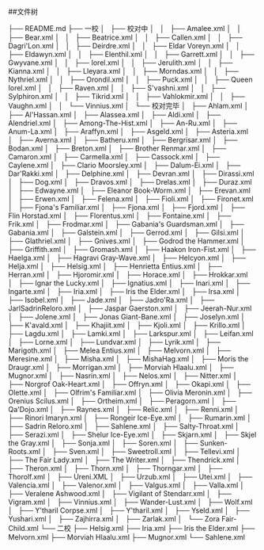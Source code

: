 ##文件树
    
├── README.md
├── 一校
│   ├── 校对中
│   │   ├── Amalee.xml
│   │   ├── Bear.xml
│   │   ├── Beatrice.xml
│   │   ├── Callen.xml
│   │   ├── Dagri'Lon.xml
│   │   ├── Deirdre.xml
│   │   ├── Eldar Voreyn.xml
│   │   ├── Eldawyn.xml
│   │   ├── Elenthil.xml
│   │   ├── Garrett.xml
│   │   ├── Gwyvane.xml
│   │   ├── Iorel.xml
│   │   ├── Jerulith.xml
│   │   ├── Kianna.xml
│   │   ├── Lleyara.xml
│   │   ├── Morndas.xml
│   │   ├── Nythriel.xml
│   │   ├── Orondil.xml
│   │   ├── Puck.xml
│   │   ├── Queen Iorel.xml
│   │   ├── Raven.xml
│   │   ├── S'vashni.xml
│   │   ├── Sylphiron.xml
│   │   ├── Tikrid.xml
│   │   ├── Vahlokmir.xml
│   │   ├── Vaughn.xml
│   │   └── Vinnius.xml
│   └── 校对完毕
│       ├── Ahlam.xml
│       ├── Al'Hassan.xml
│       ├── Alassea.xml
│       ├── Aldi.xml
│       ├── Alendriel.xml
│       ├── Among-The-Hist.xml
│       ├── An-Ru.xml
│       ├── Anum-La.xml
│       ├── Araffyn.xml
│       ├── Asgeld.xml
│       ├── Asteria.xml
│       ├── Averna.xml
│       ├── Batheru.xml
│       ├── Bergrisar.xml
│       ├── Bodan.xml
│       ├── Breton.xml
│       ├── Brother Renmar.xml
│       ├── Camaron.xml
│       ├── Carmella.xml
│       ├── Cassock.xml
│       ├── Caylene.xml
│       ├── Clario Moorsley.xml
│       ├── Dalum-Ei.xml
│       ├── Dar'Rakki.xml
│       ├── Delphine.xml
│       ├── Devran.xml
│       ├── Dirassi.xml
│       ├── Dog.xml
│       ├── Dravos.xml
│       ├── Drelas.xml
│       ├── Duraz.xml
│       ├── Edwayne.xml
│       ├── Eleanor Book-Worm.xml
│       ├── Erevan.xml
│       ├── Erwen.xml
│       ├── Felena.xml
│       ├── Fioli.xml
│       ├── Fironet.xml
│       ├── Fjona's Familiar.xml
│       ├── Fjona.xml
│       ├── Fjord.xml
│       ├── Flin Horstad.xml
│       ├── Florentus.xml
│       ├── Fontaine.xml
│       ├── Frik.xml
│       ├── Frodmar.xml
│       ├── Gabania's Guardsman.xml
│       ├── Gabania.xml
│       ├── Galstein.xml
│       ├── Gerrod.xml
│       ├── Gilsi.xml
│       ├── Glathriel.xml
│       ├── Gnives.xml
│       ├── Godrod the Hammer.xml
│       ├── Griffith.xml
│       ├── Gromash.xml
│       ├── Haakon Iron-Fist.xml
│       ├── Haelga.xml
│       ├── Hagravi Gray-Wave.xml
│       ├── Helcyon.xml
│       ├── Helja.xml
│       ├── Helsig.xml
│       ├── Henrietta Entius.xml
│       ├── Herran.xml
│       ├── Hjoromir.xml
│       ├── Horace.xml
│       ├── Hrokkar.xml
│       ├── Ignar the Lucky.xml
│       ├── Ignatius.xml
│       ├── Inari.xml
│       ├── Ingarte.xml
│       ├── Iria.xml
│       ├── Iris the Elder.xml
│       ├── Irsa.xml
│       ├── Isobel.xml
│       ├── Jade.xml
│       ├── Jadro'Ra.xml
│       ├── JarlSadrinReloro.xml
│       ├── Jaspar Gaerston.xml
│       ├── Jeerah-Nur.xml
│       ├── Jolene.xml
│       ├── Jonas Giant-Bane.xml
│       ├── Joselyn.xml
│       ├── K'avald.xml
│       ├── Khajiit.xml
│       ├── Kjoli.xml
│       ├── Krillo.xml
│       ├── Lagdu.xml
│       ├── Lamki.xml
│       ├── Larkspur.xml
│       ├── Leifan.xml
│       ├── Lorne.xml
│       ├── Lundvar.xml
│       ├── Lyrik.xml
│       ├── Marigoth.xml
│       ├── Melea Entius.xml
│       ├── Melvorn.xml
│       ├── Meresine.xml
│       ├── Misha.xml
│       ├── MishaHag.xml
│       ├── Moris the Draugr.xml
│       ├── Morrigan.xml
│       ├── Morviah Hlaalu.xml
│       ├── Mugnor.xml
│       ├── Nasrin.xml
│       ├── Nelos.xml
│       ├── Nitter.xml
│       ├── Norgrof Oak-Heart.xml
│       ├── Offryn.xml
│       ├── Okapi.xml
│       ├── Olette.xml
│       ├── Olfrim's Familiar.xml
│       ├── Olivia Meronin.xml
│       ├── Orenius Scilus.xml
│       ├── Ortheim.xml
│       ├── Peragorn.xml
│       ├── Qa'Dojo.xml
│       ├── Raynes.xml
│       ├── Relic.xml
│       ├── Renni.xml
│       ├── Rinori Imaryn.xml
│       ├── Rongeir Ice-Eye.xml
│       ├── Rumarin.xml
│       ├── Sadrin Reloro.xml
│       ├── Sahlene.xml
│       ├── Salty-Throat.xml
│       ├── Serazi.xml
│       ├── Shelur Ice-Eye.xml
│       ├── Skjarn.xml
│       ├── Skjel the Gray.xml
│       ├── Sonja.xml
│       ├── Soren.xml
│       ├── Sunken-Roots.xml
│       ├── Sven.xml
│       ├── Sweetroll.xml
│       ├── Tellevi.xml
│       ├── The Fair Lady.xml
│       ├── The Writer.xml
│       ├── Thendrick.xml
│       ├── Theron.xml
│       ├── Thorn.xml
│       ├── Thorngar.xml
│       ├── Thorolf.xml
│       ├── Ureni.XML
│       ├── Urzub.xml
│       ├── Utei.xml
│       ├── Valencia.xml
│       ├── Valenor.xml
│       ├── Valgus.xml
│       ├── Valla.xml
│       ├── Veralene Ashwood.xml
│       ├── Vigilant of Stendarr.xml
│       ├── Vigram.xml
│       ├── Vinnius.xml
│       ├── Wander-Lust.xml
│       ├── Wolf.xml
│       ├── Y'tharil Corpse.xml
│       ├── Y'tharil.xml
│       ├── Yseld.xml
│       ├── Yushari.xml
│       ├── Zajhirra.xml
│       ├── Zarlak.xml
│       └── Zora Fair-Child.xml
└── 二校
    ├── Helsig.xml
    ├── Iria.xml
    ├── Iris the Elder.xml
    ├── Melvorn.xml
    ├── Morviah Hlaalu.xml
    ├── Mugnor.xml
    └── Sahlene.xml
    
